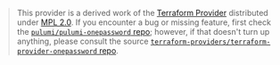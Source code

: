 > This provider is a derived work of the [Terraform Provider](https://github.com/terraform-providers/terraform-provider-onepassword)
> distributed under [MPL 2.0](https://www.mozilla.org/en-US/MPL/2.0/). If you encounter a bug or missing feature,
> first check the [`pulumi/pulumi-onepassword` repo](https://github.com/pulumi/pulumi-onepassword/issues); however, if that doesn't turn up anything,
> please consult the source [`terraform-providers/terraform-provider-onepassword` repo](https://github.com/terraform-providers/terraform-provider-onepassword/issues).
